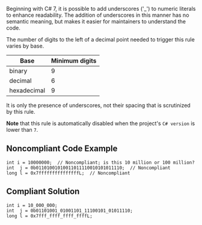 
Beginning with C# 7, it is possible to add underscores ('\_') to numeric literals to enhance readability. The addition of underscores in this manner has no semantic meaning, but makes it easier for maintainers to understand the code.

The number of digits to the left of a decimal point needed to trigger this rule varies by base.


| Base |  Minimum digits |
| --- | --- |
| binary |  9  |
| decimal |  6  |
| hexadecimal |  9  |


It is only the presence of underscores, not their spacing that is scrutinized by this rule.

**Note** that this rule is automatically disabled when the project's `C# version` is lower than `7`.

## Noncompliant Code Example


    int i = 10000000;  // Noncompliant; is this 10 million or 100 million?
    int  j = 0b01101001010011011110010101011110;  // Noncompliant
    long l = 0x7fffffffffffffffL;  // Noncompliant


## Compliant Solution


    int i = 10_000_000;
    int  j = 0b01101001_01001101_11100101_01011110;
    long l = 0x7fff_ffff_ffff_ffffL;

